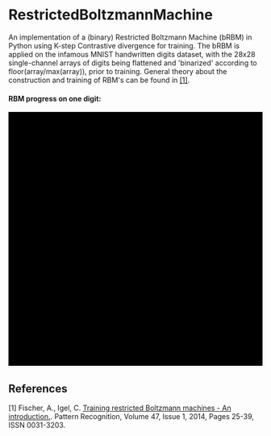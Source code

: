 # RestrictedBoltzmannMachine
An implementation of a (binary) Restricted Boltzmann Machine (bRBM) in Python using K-step Contrastive divergence for
training. The bRBM is applied on the infamous MNIST handwritten digits dataset, with the 28x28 single-channel arrays 
of digits being flattened and 'binarized' according to floor(array/max(array)), prior to training. General theory about the construction and training
of RBM's can be found in [[1]](#1).

#### RBM progress on one digit:
![alt text](https://github.com/seba2390/RestrictedBoltzmannMachine/blob/main/media/RBM_capture.gif "bRBM")

## References
<a id="1">[1]</a> 
Fischer, A., Igel, C.
[Training restricted Boltzmann machines - An introduction.](https://doi.org/10.1016/j.patcog.2013.05.025).
Pattern Recognition, Volume 47, Issue 1, 2014, Pages 25-39, ISSN 0031-3203.
